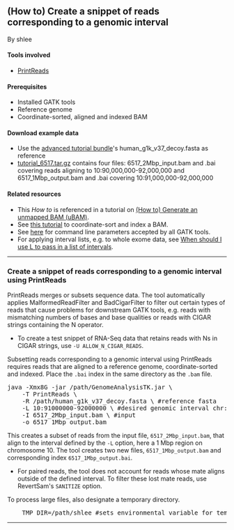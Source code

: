 ## (How to) Create a snippet of reads corresponding to a genomic interval

By shlee

<h4>Tools involved</h4>

<ul><li><a rel="nofollow" href="https://www.broadinstitute.org/gatk/gatkdocs/org_broadinstitute_gatk_tools_walkers_readutils_PrintReads.php">PrintReads</a></li>
</ul><h4>Prerequisites</h4>

<ul><li>Installed GATK tools</li>
<li>Reference genome</li>
<li>Coordinate-sorted, aligned and indexed BAM</li>
</ul><h4>Download example data</h4>

<ul><li>Use the <a rel="nofollow" href="http://gatkforums.broadinstitute.org/discussion/4610/">advanced tutorial bundle</a>'s human_g1k_v37_decoy.fasta as reference</li>
<li><a rel="nofollow" href="https://drive.google.com/open?id=0BzI1CyccGsZiTmlDLW13MXdTSG8">tutorial_6517.tar.gz</a> contains four files: 6517_2Mbp_input.bam and .bai covering reads aligning to 10:90,000,000-92,000,000 and 6517_1Mbp_output.bam and .bai covering 10:91,000,000-92,000,000</li>
</ul><h4>Related resources</h4>

<ul><li>This <em>How to</em> is referenced in a tutorial on <a rel="nofollow" href="http://gatkforums.broadinstitute.org/discussion/6484/">(How to) Generate an unmapped BAM (uBAM)</a>.</li>
<li>See <a rel="nofollow" href="http://gatkforums.broadinstitute.org/discussion/2909/">this tutorial</a> to coordinate-sort and index a BAM.</li>
<li>See <a rel="nofollow" href="https://www.broadinstitute.org/gatk/gatkdocs/org_broadinstitute_gatk_engine_CommandLineGATK.php#--unsafe">here</a> for command line parameters accepted by all GATK tools.</li>
<li>For applying interval lists, e.g. to whole exome data, see <a rel="nofollow" href="http://gatkforums.broadinstitute.org/discussion/4133/when-should-i-use-l-to-pass-in-a-list-of-intervals">When should I use L to pass in a list of intervals</a>.</li>
</ul><hr></hr><h3>Create a snippet of reads corresponding to a genomic interval using PrintReads</h3>

<p>PrintReads merges or subsets sequence data. The tool automatically applies MalformedReadFilter and BadCigarFilter to filter out certain types of reads that cause problems for downstream GATK tools, e.g. reads with mismatching numbers of bases and base qualities or reads with CIGAR strings containing the N operator.</p>

<ul><li>To create a test snippet of RNA-Seq data that retains reads with Ns in CIGAR strings, use <code class="code codeInline" spellcheck="false">-U ALLOW_N_CIGAR_READS</code>.</li>
</ul><p>Subsetting reads corresponding to a genomic interval using PrintReads requires reads that are aligned to a reference genome, coordinate-sorted and indexed. Place the <code class="code codeInline" spellcheck="false">.bai</code> index in the same directory as the <code class="code codeInline" spellcheck="false">.bam</code> file.</p>

<pre class="code codeBlock" spellcheck="false">java -Xmx8G -jar /path/GenomeAnalysisTK.jar \
    -T PrintReads \ 
    -R /path/human_g1k_v37_decoy.fasta \ #reference fasta
    -L 10:91000000-92000000 \ #desired genomic interval chr:start-end
    -I 6517_2Mbp_input.bam \ #input
    -o 6517_1Mbp_output.bam 
</pre>

<p>This creates a subset of reads from the input file, <code class="code codeInline" spellcheck="false">6517_2Mbp_input.bam</code>, that align to the interval defined by the <code class="code codeInline" spellcheck="false">-L</code> option, here a 1 Mbp region on chromosome 10. The tool creates two new files, <code class="code codeInline" spellcheck="false">6517_1Mbp_output.bam</code> and corresponding index <code class="code codeInline" spellcheck="false">6517_1Mbp_output.bai</code>.</p>

<ul><li>For paired reads, the tool does not account for reads whose mate aligns outside of the defined interval. To filter these lost mate reads, use RevertSam's <code class="code codeInline" spellcheck="false">SANITIZE</code> option.</li>
</ul><p>To process large files, also designate a temporary directory.</p>

<pre class="code codeBlock" spellcheck="false">    TMP_DIR=/path/shlee #sets environmental variable for temporary directory
</pre>

<hr></hr>